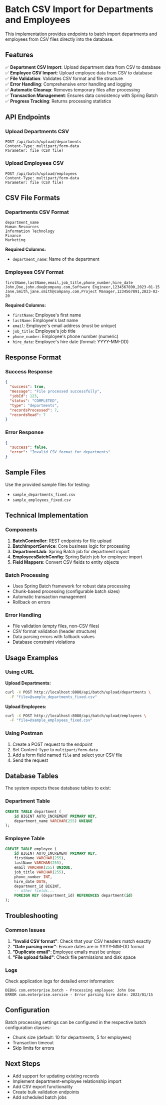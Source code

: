 # Batch CSV Import for Departments and Employees

This implementation provides endpoints to batch import departments and employees from CSV files directly into the database.

## Features

✅ **Department CSV Import**: Upload department data from CSV to database  
✅ **Employee CSV Import**: Upload employee data from CSV to database  
✅ **File Validation**: Validates CSV format and file structure  
✅ **Error Handling**: Comprehensive error handling and logging  
✅ **Automatic Cleanup**: Removes temporary files after processing  
✅ **Transaction Management**: Ensures data consistency with Spring Batch  
✅ **Progress Tracking**: Returns processing statistics  

## API Endpoints

### Upload Departments CSV
```
POST /api/batch/upload/departments
Content-Type: multipart/form-data
Parameter: file (CSV file)
```

### Upload Employees CSV
```
POST /api/batch/upload/employees
Content-Type: multipart/form-data
Parameter: file (CSV file)
```

## CSV File Formats

### Departments CSV Format
```csv
department_name
Human Resources
Information Technology
Finance
Marketing
```

**Required Columns:**
- `department_name`: Name of the department

### Employees CSV Format
```csv
firstName,lastName,email,job_title,phone_number,hire_date
John,Doe,john.doe@company.com,Software Engineer,1234567890,2023-01-15
Jane,Smith,jane.smith@company.com,Project Manager,1234567891,2023-02-20
```

**Required Columns:**
- `firstName`: Employee's first name
- `lastName`: Employee's last name  
- `email`: Employee's email address (must be unique)
- `job_title`: Employee's job title
- `phone_number`: Employee's phone number (numeric)
- `hire_date`: Employee's hire date (format: YYYY-MM-DD)

## Response Format

### Success Response
```json
{
  "success": true,
  "message": "File processed successfully",
  "jobId": 123,
  "status": "COMPLETED",
  "type": "departments",
  "recordsProcessed": 7,
  "recordsRead": 7
}
```

### Error Response
```json
{
  "success": false,
  "error": "Invalid CSV format for departments"
}
```

## Sample Files

Use the provided sample files for testing:
- `sample_departments_fixed.csv`
- `sample_employees_fixed.csv`

## Technical Implementation

### Components
1. **BatchController**: REST endpoints for file upload
2. **BatchImportService**: Core business logic for processing
3. **DepartmentJob**: Spring Batch job for department import
4. **EmployeesBatchConfig**: Spring Batch job for employee import
5. **Field Mappers**: Convert CSV fields to entity objects

### Batch Processing
- Uses Spring Batch framework for robust data processing
- Chunk-based processing (configurable batch sizes)
- Automatic transaction management
- Rollback on errors

### Error Handling
- File validation (empty files, non-CSV files)
- CSV format validation (header structure)
- Data parsing errors with fallback values
- Database constraint violations

## Usage Examples

### Using cURL

**Upload Departments:**
```bash
curl -X POST http://localhost:8080/api/batch/upload/departments \
  -F "file=@sample_departments_fixed.csv"
```

**Upload Employees:**
```bash
curl -X POST http://localhost:8080/api/batch/upload/employees \
  -F "file=@sample_employees_fixed.csv"
```

### Using Postman
1. Create a POST request to the endpoint
2. Set Content-Type to `multipart/form-data`  
3. Add a form field named `file` and select your CSV file
4. Send the request

## Database Tables

The system expects these database tables to exist:

### Department Table
```sql
CREATE TABLE department (
    id BIGINT AUTO_INCREMENT PRIMARY KEY,
    department_name VARCHAR(255) UNIQUE
);
```

### Employee Table
```sql
CREATE TABLE employee (
    id BIGINT AUTO_INCREMENT PRIMARY KEY,
    firstName VARCHAR(255),
    lastName VARCHAR(255),
    email VARCHAR(255) UNIQUE,
    job_title VARCHAR(255),
    phone_number INT,
    hire_date DATE,
    department_id BIGINT,
    -- other fields...
    FOREIGN KEY (department_id) REFERENCES department(id)
);
```

## Troubleshooting

### Common Issues

1. **"Invalid CSV format"**: Check that your CSV headers match exactly
2. **"Date parsing error"**: Ensure dates are in YYYY-MM-DD format
3. **"Duplicate email"**: Employee emails must be unique
4. **"File upload failed"**: Check file permissions and disk space

### Logs
Check application logs for detailed error information:
```
DEBUG com.enterprise.batch - Processing employee: John Doe
ERROR com.enterprise.service - Error parsing hire date: 2023/01/15
```

## Configuration

Batch processing settings can be configured in the respective batch configuration classes:
- Chunk size (default: 10 for departments, 5 for employees)
- Transaction timeout
- Skip limits for errors

## Next Steps

- Add support for updating existing records
- Implement department-employee relationship import
- Add CSV export functionality
- Create bulk validation endpoints
- Add scheduled batch jobs
